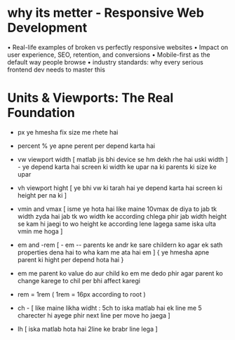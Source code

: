 # why its metter - Responsive Web Development
• Real-life examples of broken vs perfectly responsive websites
• Impact on user experience, SEO, retention, and conversions
• Mobile-first as the default way people browse
• industry standards: why every serious frontend dev needs to master this


# Units & Viewports: The Real Foundation
- px  ye hmesha fix size me rhete hai 
- percent %   ye apne perent per depend karta hai 
- vw  viewport width [ matlab jis bhi device se hm dekh rhe hai uski width ] - ye depend karta hai screen ki width ke upar na ki parents ki size ke upar

- vh viewport hight [ ye bhi vw ki tarah hai ye depend karta hai screen ki height per na ki ]
- vmin and vmax [ isme ye hota hai like maine 10vmax de diya to jab tk width zyda hai jab tk wo width ke according chlega phir jab width height se kam hi jaegi to wo height ke according lene lagega  same iska ulta vmin me hoga ] 

- em and -rem [ - em -- parents ke andr ke sare childern ko agar ek sath properties dena hai to wha kam me ata hai em ]  { ye hmesha apne parent ki hight per depend hota hai } 

- em me parent ko value do aur child ko em me dedo phir agar parent ko change karege to chil per bhi affect karegi 

- rem = 1rem  ( 1rem = 16px according to root )
- ch - [ like maine likha widht : 5ch to iska matlab hai ek line me 5 charecter hi ayege phir next line per move ho jaega ] 
- lh [ iska matlab hota hai 2line ke brabr line lega ]